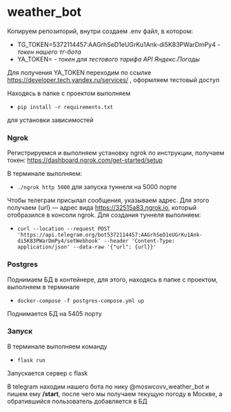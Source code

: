 # weather_bot

Копируем репозиторий, внутри создаем .env файл, в котором:
- TG_TOKEN=5372114457:AAGrhSeD1eUGrKu1Ank-di5K83PWarDmPy4 - _токен нашего тг-бота_
- YA_TOKEN= - _токен для тестового тарифа API Яндекс.Погоды_

Для получения YA_TOKEN переходим по ссылке https://developer.tech.yandex.ru/services/ , оформляем тестовый доступ

Находясь в папке с проектом выполняем 
- `pip install -r requirements.txt`

для установки зависимостей

### Ngrok
Регистрируемся и выполняем установку ngrok по инструкции, получаем токен:
https://dashboard.ngrok.com/get-started/setup

В терминале выполняем:
- `./ngrok http 5000` для запуска туннеля на 5000 порте

Чтобы телеграм присылал сообщения, указываем адрес. Для этого получаем {url} — адрес вида https://32515a83.ngrok.io, который отобразился в консоли ngrok. Для создания туннеля выполняем:

- `curl --location --request POST 'https://api.telegram.org/bot5372114457:AAGrhSeD1eUGrKu1Ank-di5K83PWarDmPy4/setWebhook' --header 'Content-Type: application/json' --data-raw '{"url": {url}}'`


### Postgres
Поднимаем БД в контейнере, для этого, находясь в папке с проектом, выполняем в терминале
- `docker-compose -f postgres-compose.yml up`

Поднимается БД на 5405 порту

### Запуск

В терминале выполняем команду
- `flask run`

Запускается сервер с flask

В telegram находим нашего бота по нику @moswcovv_weather_bot и пишем ему **/start**, после чего мы получаем текущую погоду в Москве, а обратившийся пользователь добавляется в БД
